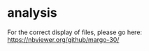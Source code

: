# analysis

For the correct display of files, please go here: https://nbviewer.org/github/margo-30/
